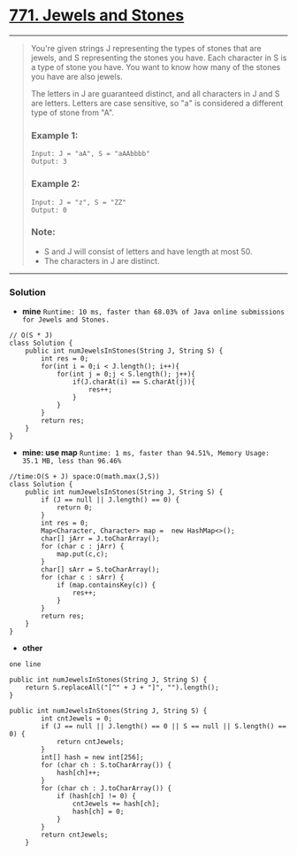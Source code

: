 # [771. Jewels and Stones](https://leetcode.com/problems/jewels-and-stones/)
---

> You're given strings J representing the types of stones that are jewels, and S representing the stones you have.  Each character in S is a type of stone you have.  You want to know how many of the stones you have are also jewels.
>
> The letters in J are guaranteed distinct, and all characters in J and S are letters. Letters are case sensitive, so "a" is considered a different type of stone from "A".
>
> ### Example 1:
> ```
> Input: J = "aA", S = "aAAbbbb"
> Output: 3
> ```
>
> ### Example 2:
> ```
> Input: J = "z", S = "ZZ"
> Output: 0
> ```
>
> ### Note:
> * S and J will consist of letters and have length at most 50.
> * The characters in J are distinct.

---

### Solution 
* **mine**   `Runtime: 10 ms, faster than 68.03% of Java online submissions for Jewels and Stones.`

``` 
// O(S * J)
class Solution {
    public int numJewelsInStones(String J, String S) {
        int res = 0;
        for(int i = 0;i < J.length(); i++){
            for(int j = 0;j < S.length(); j++){
                if(J.charAt(i) == S.charAt(j)){
                    res++;
                }
            }
        }
        return res;
    }
}
```

* **mine: use map**  `Runtime: 1 ms, faster than 94.51%, Memory Usage: 35.1 MB, less than 96.46%`
```
//time:O(S + J) space:O(math.max(J,S))
class Solution {
    public int numJewelsInStones(String J, String S) {
        if (J == null || J.length() == 0) {
            return 0;
        }
        int res = 0;
        Map<Character, Character> map =  new HashMap<>();
        char[] jArr = J.toCharArray();
        for (char c : jArr) {
            map.put(c,c);
        }
        char[] sArr = S.toCharArray();
        for (char c : sArr) {
            if (map.containsKey(c)) {
                res++;
            }
        }
        return res;
    }
} 
```

* **other** 

`one line`

```  
public int numJewelsInStones(String J, String S) {
    return S.replaceAll("[^" + J + "]", "").length();
}
```

```
public int numJewelsInStones(String J, String S) {
        int cntJewels = 0;
        if (J == null || J.length() == 0 || S == null || S.length() == 0) {
            return cntJewels;
        }
        int[] hash = new int[256];
        for (char ch : S.toCharArray()) {
            hash[ch]++;
        }
        for (char ch : J.toCharArray()) {
            if (hash[ch] != 0) {
                cntJewels += hash[ch];
                hash[ch] = 0;
            }
        }
        return cntJewels;
    }
```
